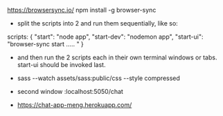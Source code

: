 https://browsersync.io/
npm install -g browser-sync

* split the scripts into 2 and run them sequentially, like so:

scripts: {
"start": "node app",
"start-dev": "nodemon app",
"start-ui": "browser-sync start ..... "
}

* and then run the 2 scripts each in their own terminal windows or tabs. start-ui should be invoked last.

* sass --watch assets/sass:public/css --style compressed

* second window :localhost:5050/chat

* https://chat-app-meng.herokuapp.com/